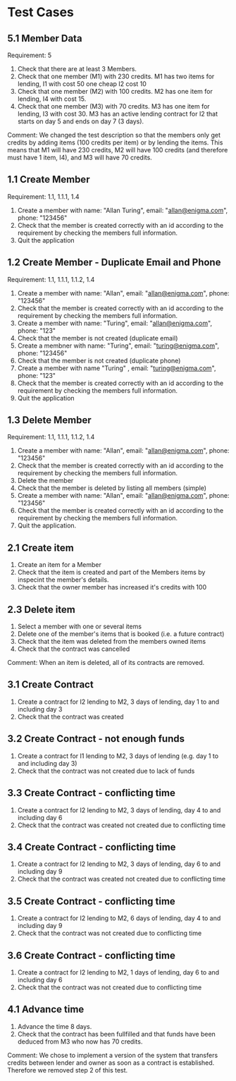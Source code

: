 # Test Cases
## 5.1 Member Data
Requirement: 5
1.	Check that there are at least 3 Members.
2.	Check that one member (M1) with 230 credits. M1 has two items for lending, I1 with cost 50 one cheap I2 cost 10
3.	Check that one member (M2) with 100 credits. M2 has one item for lending, I4 with cost 15.
4.	Check that one member (M3) with 70 credits. M3 has one item for lending, I3 with cost 30. M3 has an active lending contract for I2 that starts on day 5 and ends on day 7 (3 days).

Comment: We changed the test description so that the members only get credits by adding items (100 credits per item) or by lending the items. This means that M1 will have 230 credits, M2 will have 100 credits (and therefore must have 1 item, I4), and M3 will have 70 credits. 

## 1.1 Create Member
Requirement: 1.1, 1.1.1, 1.4
1.	Create a member with name: "Allan Turing", email: "allan@enigma.com", phone: "123456"
2.	Check that the member is created correctly with an id according to the requirement by checking the members full information.
3.	Quit the application

## 1.2 Create Member - Duplicate Email and Phone
Requirement: 1.1, 1.1.1, 1.1.2, 1.4
1.	Create a member with name: "Allan", email: "allan@enigma.com", phone: "123456"
2.	Check that the member is created correctly with an id according to the requirement by checking the members full information.
3.	Create a member with name: "Turing", email: "allan@enigma.com", phone: "123"
4.	Check that the member is not created (duplicate email)
5.	Create a membner with name: "Turing", email: "turing@enigma.com", phone: "123456"
6.	Check that the member is not created (duplicate phone)
7.	Create a member with name "Turing" , email: "turing@enigma.com", phone: "123"
8.	Check that the member is created correctly with an id according to the requirement by checking the members full information.
9.	Quit the application

## 1.3 Delete Member
Requirement: 1.1, 1.1.1, 1.1.2, 1.4
1.	Create a member with name: "Allan", email: "allan@enigma.com", phone: "123456"
2.	Check that the member is created correctly with an id according to the requirement by checking the members full information.
3.	Delete the member
4.	Check that the member is deleted by listing all members (simple)
5.	Create a member with name: "Allan", email: "allan@enigma.com", phone: "123456"
6.	Check that the member is created correctly with an id according to the requirement by checking the members full information.
7.	Quit the application.

## 2.1 Create item
1.	Create an item for a Member
2.	Check that the item is created and part of the Members items by inspecint the member's details.
3.	Check that the owner member has increased it's credits with 100


## 2.3 Delete item
1.	Select a member with one or several items
2.	Delete one of the member's items that is booked (i.e. a future contract)
3.	Check that the item was deleted from the members owned items
4.	Check that the contract was cancelled

Comment: When an item is deleted, all of its contracts are removed.

## 3.1 Create Contract
1.	Create a contract for I2 lending to M2, 3 days of lending, day 1 to and including day 3
2.	Check that the contract was created


## 3.2 Create Contract - not enough funds
1.	Create a contract for I1 lending to M2, 3 days of lending (e.g. day 1 to and including day 3)
2.	Check that the contract was not created due to lack of funds

## 3.3 Create Contract - conflicting time
1.	Create a contract for I2 lending to M2, 3 days of lending, day 4 to and including day 6
2.	Check that the contract was created not created due to conflicting time

## 3.4 Create Contract - conflicting time
1.	Create a contract for I2 lending to M2, 3 days of lending, day 6 to and including day 9
2.	Check that the contract was created not created due to conflicting time

## 3.5 Create Contract - conflicting time
1.	Create a contract for I2 lending to M2, 6 days of lending, day 4 to and including day 9
2.	Check that the contract was not created due to conflicting time

## 3.6 Create Contract - conflicting time
1.	Create a contract for I2 lending to M2, 1 days of lending, day 6 to and including day 6
2.	Check that the contract was not created due to conflicting time

## 4.1 Advance time
1.	Advance the time 8 days.
2.	Check that the contract has been fullfilled and that funds have been deduced from M3 who now has 70 credits.   

Comment: We chose to implement a version of the system that transfers credits between lender and owner as soon as a contract is established. Therefore we removed step 2 of this test.

